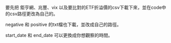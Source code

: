 要先把 鉅亨網、兆豐、vix 以及要比對的ETF折溢價的csv下載下來，並在code中的csv路徑更改為自己的。

negative 和 positive 的txt檔也下載，並改成自己的路徑。

start_date 和 end_date  可以更換成你想觀察的時間。

